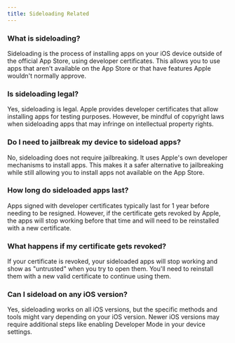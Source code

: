```yaml
---
title: Sideloading Related
---
```


### What is sideloading?

Sideloading is the process of installing apps on your iOS device outside of the official App Store, using developer certificates. This allows you to use apps that aren't available on the App Store or that have features Apple wouldn't normally approve.

### Is sideloading legal?

Yes, sideloading is legal. Apple provides developer certificates that allow installing apps for testing purposes. However, be mindful of copyright laws when sideloading apps that may infringe on intellectual property rights.

### Do I need to jailbreak my device to sideload apps?

No, sideloading does not require jailbreaking. It uses Apple's own developer mechanisms to install apps. This makes it a safer alternative to jailbreaking while still allowing you to install apps not available on the App Store.

### How long do sideloaded apps last?

Apps signed with developer certificates typically last for 1 year before needing to be resigned. However, if the certificate gets revoked by Apple, the apps will stop working before that time and will need to be reinstalled with a new certificate.

### What happens if my certificate gets revoked?

If your certificate is revoked, your sideloaded apps will stop working and show as "untrusted" when you try to open them. You'll need to reinstall them with a new valid certificate to continue using them.

### Can I sideload on any iOS version?

Yes, sideloading works on all iOS versions, but the specific methods and tools might vary depending on your iOS version. Newer iOS versions may require additional steps like enabling Developer Mode in your device settings.
